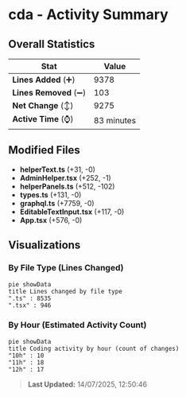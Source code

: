 # cda - Activity Summary 

## Overall Statistics

| Stat                   | Value                                                             |
| ---------------------- | ----------------------------------------------------------------- |
| **Lines Added** (➕)   | 9378                                          |
| **Lines Removed** (➖) | 103                                        |
| **Net Change** (↕)    | 9275                |
| **Active Time** (⌚)   | 83 minutes |


## Modified Files
- **helperText.ts** (+31, -0)
- **AdminHelper.tsx** (+252, -1)
- **helperPanels.ts** (+512, -102)
- **types.ts** (+131, -0)
- **graphql.ts** (+7759, -0)
- **EditableTextInput.tsx** (+117, -0)
- **App.tsx** (+576, -0)

## Visualizations

### By File Type (Lines Changed)

```mermaid
pie showData
title Lines changed by file type
".ts" : 8535
".tsx" : 946
```

### By Hour (Estimated Activity Count)

```mermaid
pie showData
title Coding activity by hour (count of changes)
"10h" : 10
"11h" : 18
"12h" : 17
```


> **Last Updated:** 14/07/2025, 12:50:46